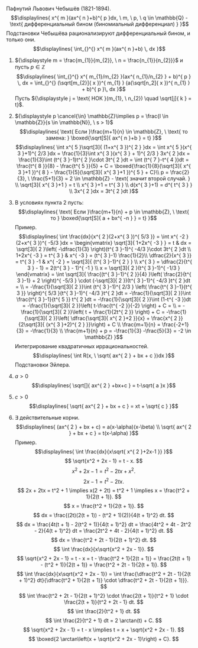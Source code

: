Пафнутий Львович Чебышёв (1821-1894).
$$\displaylines{
x^{ m }(ax^{ n }+b)^{ p }dx, \  m, \  p, \  q \in  \mathbb{Q} - \text{ дифференциальный бином (биномиальный дифференциал) }
}$$
Подстановки Чебышёва рационализируют дифференциальный бином, и только они.
$$\displaylines{
\int_{}^{} x^{ m }(ax^{ n }+b) \, dx 
}$$
1) ${\displaystyle m = \frac{m_{1}}{m_{2}}, \ n = \frac{n_{1}}{n_{2}}}$ и пусть ${\displaystyle p \in \mathbb{Z}}$
$$\displaylines{
\int_{}^{} x^{ m_{1}/m_{2} }(ax^{ n_{1}/n_{2} } + b)^{ p } \, dx = \int_{}^{} (\sqrt[m_{2}]{ x })^{ m_{1} } (a(\sqrt[n_2]{ x })^{ n_{1} } + b)^{ p }\, dx 
}$$
Пусть ${\displaystyle j = \text{ НОК }(m_{1}, \ n_{2}) \quad \sqrt[j]{ k } = t}$.

1) ${\displaystyle p \cancel{\in} \mathbb{Z}\implies p = \frac{l \in \mathbb{Z}}{s \in \mathbb{N}}, \  s > 1}$
$$\displaylines{
\text{ Если }\frac{m+1}{n} \in  \mathbb{Z}, \  \text{ то замена: } \boxed{\sqrt[S]{ ax^{ n }+b } = t}
}$$
$$\displaylines{
\int x^{ 5 }\sqrt[3]{ (1+x^{ 3 })^{ 2 } }dx = \int x^{ 5 }(x^{ 3 }+1)^{ 2/3 }dx = \frac{1}{3}\int x^{ 3 }(x^{ 3 } + 1)^{ 2/3 } 3x^{ 2 }dx = \frac{1}{3}\int (t^{ 3 }-1)t^{ 2 }\cdot 3t^{ 2 }dt = \int (t^{ 7 }-t^{ 4 })dt = \frac{t^{ 8 }}{8} - \frac{t^{ 5 }}{5} + C = \boxed{\frac{1}{8}(\sqrt[3]{ x^{ 3 }+1 })^{ 8 } - \frac{1}{5}(\sqrt[3]{ x^{ 3 }+1 })^{ 5 } + C}\\
p = \frac{2}{3}, \  \frac{5+1}{3} = 2 \in  \mathbb{Z} - \text{ значит второй случай. } \\
\sqrt[3]{ x^{ 3 }+1 } = t \\
x^{ 3 }+1 = t^{ 3 } \\
d(x^{ 3 }+1) = d^{ t^{ 3 } } \\
3x^{ 2 }dx = 3t^{ 2 }dt 
}$$
1) В условиях пункта 2 пусть:
$$\displaylines{
\text{ Если }\frac{m+1}{n} + p \in  \mathbb{Z}, \  \text{ то } \boxed{\sqrt[S]{ a + bx^{ -n } } = t}
}$$
Пример.
$$\displaylines{
\int \frac{dx}{x^{ 2 }(2+x^{ 3 })^{ 5/3 }} = \int x^{ -2 }(2+x^{ 3 })^{ -5/3 }dx = \begin{vmatrix}
\sqrt[3]{ 1+2x^{ -3 } } = t  & dx = \sqrt[3]{ 2 }\left( -\dfrac{1}{3} \right)(t^{ 3 }-1)^{ -4/3 }\cdot 3t^{ 2 }dt \\
1+2x^{ -3 } = t^{ 3 }   & x^{ -3 } = (t^{ 3 }-1) \frac{1}{2}\\
\dfrac{2}{x^{ 3 }} = t^{ 3 } -1  & x^{ -2 } = \sqrt[3]{ (t^{ 3 }-1)^{ 2 } } \\
x^{ 3 } = \dfrac{2}{t^{ 3 } - 1} = 2(t^{ 3 } - 1)^{ -1 } \\
x = \sqrt[3]{ 2 }(t^{ 3 }-1)^{ -1/3 } 
\end{vmatrix} = \int \sqrt[3]{ \frac{(t^{ 3 }-1)^{ 2 }}{4} }\left( \frac{2}{t^{ 3 }-1} + 2 \right)^{ -5/3 } \cdot  (-\sqrt[3]{ 2 })(t^{ 3 }-1)^{ -4/3 }t^{ 2 }dt = \\
= -\frac{1}{\sqrt[3]{ 2 }}\int (t^{ 3 }-1)^{ 2/3 } \left( \frac{t^{ 3 }-1}{t^{ 3 }} \right)^{ 5/3 }(t^{ 3 }-1)^{ -4/3 }t^{ 2 }dt = -\frac{1}{\sqrt[3]{ 2 }}\int \frac{t^{ 3 }-1}{t^{ 5 }} t^{ 2 }dt = -\frac{1}{\sqrt[3]{ 2 }}\int (1-t^{ -3 })dt = -\frac{1}{\sqrt[3]{ 2 }}\left( t-\frac{t^{ -2 }}{-2} \right) + C = \\
= -\frac{1}{\sqrt[3]{ 2 }}\left( t + \frac{1}{2t^{ 2 }} \right) + C = -\frac{1}{\sqrt[3]{ 2 }}\left( \dfrac{\sqrt[3]{ x^{ 2 }+2 }}{x}  + \frac{x^{ 2 }}{2\sqrt[3]{ (x^{ 3 }+2)^{ 2 } }}\right)  + C \\
\frac{m+1}{n} = \frac{-2+1}{3} = -\frac{1}{3} \\
\frac{m+1}{n} + p = -\frac{1}{3} -\frac{5}{3} = -2 \in  \mathbb{Z} 
}$$
Интегрирование квадратичных иррациональностей.
$$\displaylines{
\int R(x, \  \sqrt{ ax^{ 2 } + bx + c })dx
}$$
Подстановки Эйлера.
1) ${\displaystyle a>0}$
$$\displaylines{
\sqrt[]{ ax^{ 2 } +bx+c } = t-\sqrt{ a }x
}$$
1) ${\displaystyle c>0}$
$$\displaylines{
\sqrt{ ax^{ 2 } + bx + c } = xt + \sqrt{ c }
}$$
1) ${\displaystyle \exists}$ действительные корни.
$$\displaylines{
(ax^{ 2 }  + bx + c) = a(x-\alpha)(x-\beta) \\
\sqrt{ ax^{ 2 } + bx + c } = t(x-\alpha)
}$$
Пример.
$$\displaylines{
\int \frac{dx}{x\sqrt{ x^{ 2 }+2x-1 }} 
}$$
$$
\sqrt{x^2 + 2x - 1} = t - x.
$$
$$
x^2 + 2x - 1 = t^2 - 2tx + x^2.
$$
$$
2x - 1 = t^2 - 2tx.
$$
$$
2x + 2tx = t^2 + 1 \implies x(2 + 2t) = t^2 + 1 \implies x = \frac{t^2 + 1}{2(t + 1)}.
$$
$$
x = \frac{t^2 + 1}{2(t + 1)}.
$$
$$
dx = \frac{(2t)(2(t + 1)) - (t^2 + 1)(2)}{4(t + 1)^2} dt.
$$
$$
dx = \frac{4t(t + 1) - 2(t^2 + 1)}{4(t + 1)^2} dt = \frac{4t^2 + 4t - 2t^2 - 2}{4(t + 1)^2} dt = \frac{2t^2 + 4t - 2}{4(t + 1)^2} dt.
$$
$$
dx = \frac{t^2 + 2t - 1}{2(t + 1)^2} dt.
$$
$$
\int \frac{dx}{x\sqrt{x^2 + 2x - 1}}.
$$
$$
\sqrt{x^2 + 2x - 1} = t - x = t - \frac{t^2 + 1}{2(t + 1)} = \frac{2t(t + 1) - (t^2 + 1)}{2(t + 1)} = \frac{t^2 + 2t - 1}{2(t + 1)}.
$$
$$
\int \frac{dx}{x\sqrt{x^2 + 2x - 1}} = \int \frac{\dfrac{t^2 + 2t - 1}{2(t + 1)^2} dt}{\dfrac{t^2 + 1}{2(t + 1)} \cdot \dfrac{t^2 + 2t - 1}{2(t + 1)}}.
$$
$$
\int \frac{t^2 + 2t - 1}{2(t + 1)^2} \cdot \frac{2(t + 1)}{t^2 + 1} \cdot \frac{2(t + 1)}{t^2 + 2t - 1} dt.
$$
$$
\int \frac{2}{t^2 + 1} dt.
$$
$$
\int \frac{2}{t^2 + 1} dt = 2 \arctan(t) + C.
$$
$$
\sqrt{x^2 + 2x - 1} = t - x \implies t = x + \sqrt{x^2 + 2x - 1}.
$$
$$
\boxed{2 \arctan\left(x + \sqrt{x^2 + 2x - 1}\right) + C}.
$$
